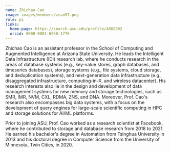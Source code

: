 ```yaml
---
name: Zhichao Cao
image: images/members/zcao57.png
role: pi
links:
  home-page: https://search.asu.edu/profile/4082902
  orcid: 0000-0001-6950-1776
---
```


Zhichao Cao is an assistant professor in the School of Computing and Augmented Intelligence at Arizona State University. He leads the Intelligent Data Infrastructure (IDI) research lab, where he conducts research in the areas of database systems (e.g., key-value stores, graph databases, and timeseries databases), storage systems (e.g., file systems, cloud storage, and deduplication systems), and next-generation data infrastructure (e.g., disaggregated infrastructure, computing-in-X, and wireless datacenter). His research interests also lie in the design and development of data management systems for new memory and storage technologies, such as SMR, IMR, NVM, CXL, RDMA, ZNS, and DNA. Moreover, Prof. Cao's research also encompasses big data systems, with a focus on the development of query engines for large-scale scientific computing in HPC and storage solutions for AI/ML platforms.

Prior to joining ASU, Prof. Cao worked as a research scientist at Facebook, where he contributed to storage and database research from 2018 to 2021. He earned his bachelor's degree in Automation from Tsinghua University in 2013 and his doctoral degree in Computer Science from the University of Minnesota, Twin Cities, in 2020.
